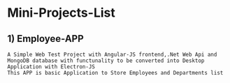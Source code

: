 # Mini-Projects-List

## 1) Employee-APP

    A Simple Web Test Project with Angular-JS frontend,.Net Web Api and 
    MongoDB database with functunality to be converted into Desktop Application with Electron-JS
    This APP is basic Application to Store Employees and Departments list  
